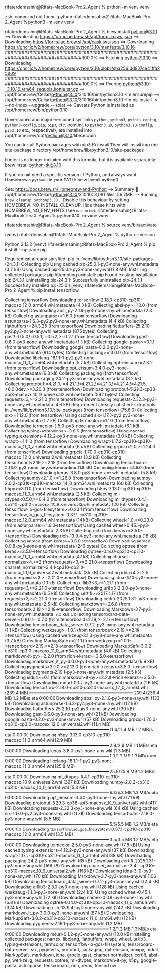 rifaterdemsahin@Rifats-MacBook-Pro 2_Agent % python -m venv venv

zsh: command not found: python
rifaterdemsahin@Rifats-MacBook-Pro 2_Agent % python3 -m venv venv

rifaterdemsahin@Rifats-MacBook-Pro 2_Agent % brew install python@3.10
==> Downloading https://formulae.brew.sh/api/formula.jws.json
==> Downloading https://formulae.brew.sh/api/cask.jws.json
==> Downloading https://ghcr.io/v2/homebrew/core/python/3.10/manifests/3.10.16
#################################################################################### 100.0%
==> Fetching python@3.10
==> Downloading https://ghcr.io/v2/homebrew/core/python/3.10/blobs/sha256:3d807ce41ffa25889
#################################################################################### 100.0%
==> Pouring python@3.10--3.10.16.arm64_sequoia.bottle.tar.gz
==> /opt/homebrew/Cellar/python@3.10/3.10.16/bin/python3.10 -Im ensurepip
==> /opt/homebrew/Cellar/python@3.10/3.10.16/bin/python3.10 -Im pip install -v --no-index --upgrade --isolat
==> Caveats
Python is installed as
  /opt/homebrew/bin/python3.10

Unversioned and major-versioned symlinks `python`, `python3`, `python-config`, `python3-config`, `pip`, `pip3`, etc. pointing to
`python3.10`, `python3.10-config`, `pip3.10` etc., respectively, are installed into
  /opt/homebrew/opt/python@3.10/libexec/bin

You can install Python packages with
  pip3.10 install <package>
They will install into the site-package directory
  /opt/homebrew/lib/python3.10/site-packages

tkinter is no longer included with this formula, but it is available separately:
  brew install python-tk@3.10

If you do not need a specific version of Python, and always want Homebrew's `python3` in your PATH:
  brew install python3

See: https://docs.brew.sh/Homebrew-and-Python
==> Summary
🍺  /opt/homebrew/Cellar/python@3.10/3.10.16: 3,081 files, 56.7MB
==> Running `brew cleanup python@3.10`...
Disable this behaviour by setting HOMEBREW_NO_INSTALL_CLEANUP.
Hide these hints with HOMEBREW_NO_ENV_HINTS (see `man brew`).
rifaterdemsahin@Rifats-MacBook-Pro 2_Agent % python3.10 -m venv venv

rifaterdemsahin@Rifats-MacBook-Pro 2_Agent % source venv/bin/activate

(venv) rifaterdemsahin@Rifats-MacBook-Pro 2_Agent % python --version

Python 3.13.2
(venv) rifaterdemsahin@Rifats-MacBook-Pro 2_Agent % pip install --upgrade pip

Requirement already satisfied: pip in ./venv/lib/python3.10/site-packages (24.3.1)
Collecting pip
  Using cached pip-25.0.1-py3-none-any.whl.metadata (3.7 kB)
Using cached pip-25.0.1-py3-none-any.whl (1.8 MB)
Installing collected packages: pip
  Attempting uninstall: pip
    Found existing installation: pip 24.3.1
    Uninstalling pip-24.3.1:
      Successfully uninstalled pip-24.3.1
Successfully installed pip-25.0.1
(venv) rifaterdemsahin@Rifats-MacBook-Pro 2_Agent % pip install tensorflow

Collecting tensorflow
  Downloading tensorflow-2.18.0-cp310-cp310-macosx_12_0_arm64.whl.metadata (4.0 kB)
Collecting absl-py>=1.0.0 (from tensorflow)
  Downloading absl_py-2.1.0-py3-none-any.whl.metadata (2.3 kB)
Collecting astunparse>=1.6.0 (from tensorflow)
  Downloading astunparse-1.6.3-py2.py3-none-any.whl.metadata (4.4 kB)
Collecting flatbuffers>=24.3.25 (from tensorflow)
  Downloading flatbuffers-25.2.10-py2.py3-none-any.whl.metadata (875 bytes)
Collecting gast!=0.5.0,!=0.5.1,!=0.5.2,>=0.2.1 (from tensorflow)
  Downloading gast-0.6.0-py3-none-any.whl.metadata (1.3 kB)
Collecting google-pasta>=0.1.1 (from tensorflow)
  Downloading google_pasta-0.2.0-py3-none-any.whl.metadata (814 bytes)
Collecting libclang>=13.0.0 (from tensorflow)
  Downloading libclang-18.1.1-1-py2.py3-none-macosx_11_0_arm64.whl.metadata (5.2 kB)
Collecting opt-einsum>=2.3.2 (from tensorflow)
  Downloading opt_einsum-3.4.0-py3-none-any.whl.metadata (6.3 kB)
Collecting packaging (from tensorflow)
  Downloading packaging-24.2-py3-none-any.whl.metadata (3.2 kB)
Collecting protobuf!=4.21.0,!=4.21.1,!=4.21.2,!=4.21.3,!=4.21.4,!=4.21.5,<6.0.0dev,>=3.20.3 (from tensorflow)
  Downloading protobuf-5.29.3-cp38-abi3-macosx_10_9_universal2.whl.metadata (592 bytes)
Collecting requests<3,>=2.21.0 (from tensorflow)
  Downloading requests-2.32.3-py3-none-any.whl.metadata (4.6 kB)
Requirement already satisfied: setuptools in ./venv/lib/python3.10/site-packages (from tensorflow) (75.6.0)
Collecting six>=1.12.0 (from tensorflow)
  Using cached six-1.17.0-py2.py3-none-any.whl.metadata (1.7 kB)
Collecting termcolor>=1.1.0 (from tensorflow)
  Downloading termcolor-2.5.0-py3-none-any.whl.metadata (6.1 kB)
Collecting typing-extensions>=3.6.6 (from tensorflow)
  Using cached typing_extensions-4.12.2-py3-none-any.whl.metadata (3.0 kB)
Collecting wrapt>=1.11.0 (from tensorflow)
  Downloading wrapt-1.17.2-cp310-cp310-macosx_11_0_arm64.whl.metadata (6.4 kB)
Collecting grpcio<2.0,>=1.24.3 (from tensorflow)
  Downloading grpcio-1.70.0-cp310-cp310-macosx_12_0_universal2.whl.metadata (3.9 kB)
Collecting tensorboard<2.19,>=2.18 (from tensorflow)
  Downloading tensorboard-2.18.0-py3-none-any.whl.metadata (1.6 kB)
Collecting keras>=3.5.0 (from tensorflow)
  Downloading keras-3.8.0-py3-none-any.whl.metadata (5.8 kB)
Collecting numpy<2.1.0,>=1.26.0 (from tensorflow)
  Downloading numpy-2.0.2-cp310-cp310-macosx_14_0_arm64.whl.metadata (60 kB)
Collecting h5py>=3.11.0 (from tensorflow)
  Downloading h5py-3.13.0-cp310-cp310-macosx_11_0_arm64.whl.metadata (2.5 kB)
Collecting ml-dtypes<0.5.0,>=0.4.0 (from tensorflow)
  Downloading ml_dtypes-0.4.1-cp310-cp310-macosx_10_9_universal2.whl.metadata (20 kB)
Collecting tensorflow-io-gcs-filesystem>=0.23.1 (from tensorflow)
  Downloading tensorflow_io_gcs_filesystem-0.37.1-cp310-cp310-macosx_12_0_arm64.whl.metadata (14 kB)
Collecting wheel<1.0,>=0.23.0 (from astunparse>=1.6.0->tensorflow)
  Using cached wheel-0.45.1-py3-none-any.whl.metadata (2.3 kB)
Collecting rich (from keras>=3.5.0->tensorflow)
  Downloading rich-13.9.4-py3-none-any.whl.metadata (18 kB)
Collecting namex (from keras>=3.5.0->tensorflow)
  Downloading namex-0.0.8-py3-none-any.whl.metadata (246 bytes)
Collecting optree (from keras>=3.5.0->tensorflow)
  Downloading optree-0.14.0-cp310-cp310-macosx_11_0_arm64.whl.metadata (47 kB)
Collecting charset-normalizer<4,>=2 (from requests<3,>=2.21.0->tensorflow)
  Downloading charset_normalizer-3.4.1-cp310-cp310-macosx_10_9_universal2.whl.metadata (35 kB)
Collecting idna<4,>=2.5 (from requests<3,>=2.21.0->tensorflow)
  Downloading idna-3.10-py3-none-any.whl.metadata (10 kB)
Collecting urllib3<3,>=1.21.1 (from requests<3,>=2.21.0->tensorflow)
  Downloading urllib3-2.3.0-py3-none-any.whl.metadata (6.5 kB)
Collecting certifi>=2017.4.17 (from requests<3,>=2.21.0->tensorflow)
  Downloading certifi-2025.1.31-py3-none-any.whl.metadata (2.5 kB)
Collecting markdown>=2.6.8 (from tensorboard<2.19,>=2.18->tensorflow)
  Downloading Markdown-3.7-py3-none-any.whl.metadata (7.0 kB)
Collecting tensorboard-data-server<0.8.0,>=0.7.0 (from tensorboard<2.19,>=2.18->tensorflow)
  Downloading tensorboard_data_server-0.7.2-py3-none-any.whl.metadata (1.1 kB)
Collecting werkzeug>=1.0.1 (from tensorboard<2.19,>=2.18->tensorflow)
  Using cached werkzeug-3.1.3-py3-none-any.whl.metadata (3.7 kB)
Collecting MarkupSafe>=2.1.1 (from werkzeug>=1.0.1->tensorboard<2.19,>=2.18->tensorflow)
  Downloading MarkupSafe-3.0.2-cp310-cp310-macosx_11_0_arm64.whl.metadata (4.0 kB)
Collecting markdown-it-py>=2.2.0 (from rich->keras>=3.5.0->tensorflow)
  Downloading markdown_it_py-3.0.0-py3-none-any.whl.metadata (6.9 kB)
Collecting pygments<3.0.0,>=2.13.0 (from rich->keras>=3.5.0->tensorflow)
  Downloading pygments-2.19.1-py3-none-any.whl.metadata (2.5 kB)
Collecting mdurl~=0.1 (from markdown-it-py>=2.2.0->rich->keras>=3.5.0->tensorflow)
  Downloading mdurl-0.1.2-py3-none-any.whl.metadata (1.6 kB)
Downloading tensorflow-2.18.0-cp310-cp310-macosx_12_0_arm64.whl (239.4 MB)
   ━━━━━━━━━━━━━━━━━━━━━━━━━━━━━━━━━━━━━━━━ 239.4/239.4 MB 1.2 MB/s eta 0:00:00
Downloading absl_py-2.1.0-py3-none-any.whl (133 kB)
Downloading astunparse-1.6.3-py2.py3-none-any.whl (12 kB)
Downloading flatbuffers-25.2.10-py2.py3-none-any.whl (30 kB)
Downloading gast-0.6.0-py3-none-any.whl (21 kB)
Downloading google_pasta-0.2.0-py3-none-any.whl (57 kB)
Downloading grpcio-1.70.0-cp310-cp310-macosx_12_0_universal2.whl (11.4 MB)
   ━━━━━━━━━━━━━━━━━━━━━━━━━━━━━━━━━━━━━━━━ 11.4/11.4 MB 1.2 MB/s eta 0:00:00
Downloading h5py-3.13.0-cp310-cp310-macosx_11_0_arm64.whl (2.9 MB)
   ━━━━━━━━━━━━━━━━━━━━━━━━━━━━━━━━━━━━━━━━ 2.9/2.9 MB 1.1 MB/s eta 0:00:00
Downloading keras-3.8.0-py3-none-any.whl (1.3 MB)
   ━━━━━━━━━━━━━━━━━━━━━━━━━━━━━━━━━━━━━━━━ 1.3/1.3 MB 1.3 MB/s eta 0:00:00
Downloading libclang-18.1.1-1-py2.py3-none-macosx_11_0_arm64.whl (25.8 MB)
   ━━━━━━━━━━━━━━━━━━━━━━━━━━━━━━━━━━━━━━━━ 25.8/25.8 MB 1.2 MB/s eta 0:00:00
Downloading ml_dtypes-0.4.1-cp310-cp310-macosx_10_9_universal2.whl (397 kB)
Downloading numpy-2.0.2-cp310-cp310-macosx_14_0_arm64.whl (5.3 MB)
   ━━━━━━━━━━━━━━━━━━━━━━━━━━━━━━━━━━━━━━━━ 5.3/5.3 MB 1.3 MB/s eta 0:00:00
Downloading opt_einsum-3.4.0-py3-none-any.whl (71 kB)
Downloading protobuf-5.29.3-cp38-abi3-macosx_10_9_universal2.whl (417 kB)
Downloading requests-2.32.3-py3-none-any.whl (64 kB)
Using cached six-1.17.0-py2.py3-none-any.whl (11 kB)
Downloading tensorboard-2.18.0-py3-none-any.whl (5.5 MB)
   ━━━━━━━━━━━━━━━━━━━━━━━━━━━━━━━━━━━━━━━━ 5.5/5.5 MB 1.2 MB/s eta 0:00:00
Downloading tensorflow_io_gcs_filesystem-0.37.1-cp310-cp310-macosx_12_0_arm64.whl (3.5 MB)
   ━━━━━━━━━━━━━━━━━━━━━━━━━━━━━━━━━━━━━━━━ 3.5/3.5 MB 1.3 MB/s eta 0:00:00
Downloading termcolor-2.5.0-py3-none-any.whl (7.8 kB)
Using cached typing_extensions-4.12.2-py3-none-any.whl (37 kB)
Downloading wrapt-1.17.2-cp310-cp310-macosx_11_0_arm64.whl (38 kB)
Downloading packaging-24.2-py3-none-any.whl (65 kB)
Downloading certifi-2025.1.31-py3-none-any.whl (166 kB)
Downloading charset_normalizer-3.4.1-cp310-cp310-macosx_10_9_universal2.whl (198 kB)
Downloading idna-3.10-py3-none-any.whl (70 kB)
Downloading Markdown-3.7-py3-none-any.whl (106 kB)
Downloading tensorboard_data_server-0.7.2-py3-none-any.whl (2.4 kB)
Downloading urllib3-2.3.0-py3-none-any.whl (128 kB)
Using cached werkzeug-3.1.3-py3-none-any.whl (224 kB)
Using cached wheel-0.45.1-py3-none-any.whl (72 kB)
Downloading namex-0.0.8-py3-none-any.whl (5.8 kB)
Downloading optree-0.14.0-cp310-cp310-macosx_11_0_arm64.whl (324 kB)
Downloading rich-13.9.4-py3-none-any.whl (242 kB)
Downloading markdown_it_py-3.0.0-py3-none-any.whl (87 kB)
Downloading MarkupSafe-3.0.2-cp310-cp310-macosx_11_0_arm64.whl (12 kB)
Downloading pygments-2.19.1-py3-none-any.whl (1.2 MB)
   ━━━━━━━━━━━━━━━━━━━━━━━━━━━━━━━━━━━━━━━━ 1.2/1.2 MB 1.3 MB/s eta 0:00:00
Downloading mdurl-0.1.2-py3-none-any.whl (10.0 kB)
Installing collected packages: namex, libclang, flatbuffers, wrapt, wheel, urllib3, typing-extensions, termcolor, tensorflow-io-gcs-filesystem, tensorboard-data-server, six, pygments, protobuf, packaging, opt-einsum, numpy, mdurl, MarkupSafe, markdown, idna, grpcio, gast, charset-normalizer, certifi, absl-py, werkzeug, requests, optree, ml-dtypes, markdown-it-py, h5py, google-pasta, astunparse, tensorboard, rich, keras, tensorflow
